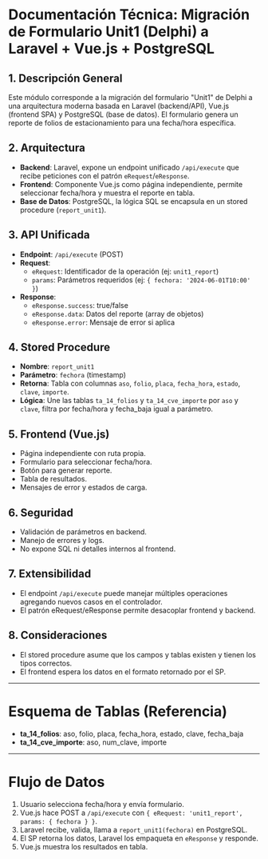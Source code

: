 # Documentación Técnica: Migración de Formulario Unit1 (Delphi) a Laravel + Vue.js + PostgreSQL

## 1. Descripción General
Este módulo corresponde a la migración del formulario "Unit1" de Delphi a una arquitectura moderna basada en Laravel (backend/API), Vue.js (frontend SPA) y PostgreSQL (base de datos). El formulario genera un reporte de folios de estacionamiento para una fecha/hora específica.

## 2. Arquitectura
- **Backend**: Laravel, expone un endpoint unificado `/api/execute` que recibe peticiones con el patrón `eRequest`/`eResponse`.
- **Frontend**: Componente Vue.js como página independiente, permite seleccionar fecha/hora y muestra el reporte en tabla.
- **Base de Datos**: PostgreSQL, la lógica SQL se encapsula en un stored procedure (`report_unit1`).

## 3. API Unificada
- **Endpoint**: `/api/execute` (POST)
- **Request**:
  - `eRequest`: Identificador de la operación (ej: `unit1_report`)
  - `params`: Parámetros requeridos (ej: `{ fechora: '2024-06-01T10:00' }`)
- **Response**:
  - `eResponse.success`: true/false
  - `eResponse.data`: Datos del reporte (array de objetos)
  - `eResponse.error`: Mensaje de error si aplica

## 4. Stored Procedure
- **Nombre**: `report_unit1`
- **Parámetro**: `fechora` (timestamp)
- **Retorna**: Tabla con columnas `aso`, `folio`, `placa`, `fecha_hora`, `estado`, `clave`, `importe`.
- **Lógica**: Une las tablas `ta_14_folios` y `ta_14_cve_importe` por `aso` y `clave`, filtra por fecha/hora y fecha_baja igual a parámetro.

## 5. Frontend (Vue.js)
- Página independiente con ruta propia.
- Formulario para seleccionar fecha/hora.
- Botón para generar reporte.
- Tabla de resultados.
- Mensajes de error y estados de carga.

## 6. Seguridad
- Validación de parámetros en backend.
- Manejo de errores y logs.
- No expone SQL ni detalles internos al frontend.

## 7. Extensibilidad
- El endpoint `/api/execute` puede manejar múltiples operaciones agregando nuevos casos en el controlador.
- El patrón eRequest/eResponse permite desacoplar frontend y backend.

## 8. Consideraciones
- El stored procedure asume que los campos y tablas existen y tienen los tipos correctos.
- El frontend espera los datos en el formato retornado por el SP.

---

# Esquema de Tablas (Referencia)
- **ta_14_folios**: aso, folio, placa, fecha_hora, estado, clave, fecha_baja
- **ta_14_cve_importe**: aso, num_clave, importe

---

# Flujo de Datos
1. Usuario selecciona fecha/hora y envía formulario.
2. Vue.js hace POST a `/api/execute` con `{ eRequest: 'unit1_report', params: { fechora } }`.
3. Laravel recibe, valida, llama a `report_unit1(fechora)` en PostgreSQL.
4. El SP retorna los datos, Laravel los empaqueta en `eResponse` y responde.
5. Vue.js muestra los resultados en tabla.
